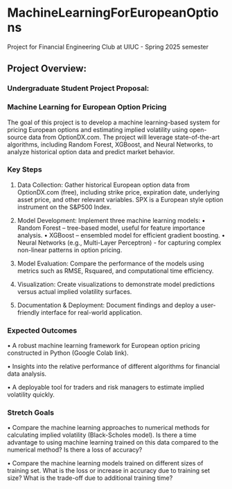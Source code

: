 # MachineLearningForEuropeanOptions
Project for Financial Engineering Club at UIUC - Spring 2025 semester

## Project Overview: 
### Undergraduate Student Project Proposal:
### Machine Learning for European Option Pricing

The goal of this project is to develop a machine learning-based system for pricing European options
and estimating implied volatility using open-source data from OptionDX.com. The project will
leverage state-of-the-art algorithms, including Random Forest, XGBoost, and Neural Networks, to
analyze historical option data and predict market behavior.

### Key Steps

1. Data Collection: Gather historical European option data from OptionDX.com (free),
including strike price, expiration date, underlying asset price, and other relevant variables.
SPX is a European style option instrument on the S&P500 Index.

2. Model Development: Implement three machine learning models:
• Random Forest – tree-based model, useful for feature importance analysis.
• XGBoost – ensembled model for efficient gradient boosting.
• Neural Networks (e.g., Multi-Layer Perceptron) - for capturing complex non-linear
patterns in option pricing.

3. Model Evaluation: Compare the performance of the models using metrics such as RMSE, Rsquared, and computational time efficiency.

4. Visualization: Create visualizations to demonstrate model predictions versus actual implied volatility surfaces.

5. Documentation & Deployment: Document findings and deploy a user-friendly interface for real-world application.

### Expected Outcomes

• A robust machine learning framework for European option pricing constructed in Python (Google Colab link).

• Insights into the relative performance of different algorithms for financial data analysis.

• A deployable tool for traders and risk managers to estimate implied volatility quickly.

### Stretch Goals

• Compare the machine learning approaches to numerical methods for calculating implied volatility (Black-Scholes model). Is there a time advantage to using machine learning trained on this data compared to the numerical method? Is there a loss of accuracy?

• Compare the machine learning models trained on different sizes of training set. What is the loss or increase in accuracy due to training set size? What is the trade-off due to additional training time?